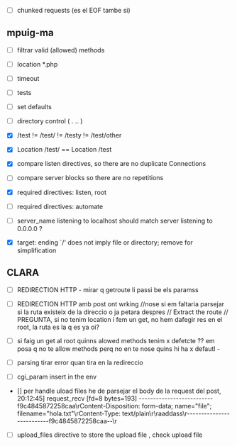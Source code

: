 - [ ] chunked requests (es el EOF tambe si)

## mpuig-ma

- [ ] filtrar valid (allowed) methods
- [ ] location \*.php 
- [ ] timeout

- [ ] tests
- [ ] set defaults
- [ ] directory control ( . .. )
- [x] /test != /test/ != /testy != /test/other
- [x] Location /test/ == Location /test
- [x] compare listen directives, so there are no duplicate Connections
- [ ] compare server blocks so there are no repetitions
- [x] required directives: listen, root
- [ ] required directives: automate
- [ ] server\_name listening to localhost should match server listening to 0.0.0.0 ?
- [x] target: ending `/' does not imply file or directory; remove for simplification

## CLARA

- [ ] REDIRECTION HTTP - mirar q getroute li passi be els paramss
- [ ] REDIRECTION HTTP amb post ont wrking
	//nose si em faltaria parsejar si la ruta existeix de la direccio o ja petara despres
    // Extract the route
    	// PREGUNTA, si no tenim location i fem un get, no hem dafegir res en el root, la ruta es la q es ya oi?

- [ ] si faig un get al root quinns alowed methods tenim x defetcte ?? em posa q no te allow methods perq no en te nose quins hi ha x defautl - 
- [ ] parsing tirar error quan tira en la redireccio
- [ ] cgi_param insert in the env
- [] per handle uload files he de parsejar el body de la request del post, 20:12:45] request_recv [fd=8 bytes=193]
--------------------------f9c4845872258caa\rContent-Disposition: form-data; name="file"; filename="hola.txt"\rContent-Type: text/plain\r\raaddass\r--------------------------f9c4845872258caa--\r
- [ ] upload\_files directive to store the upload file , check upload file
